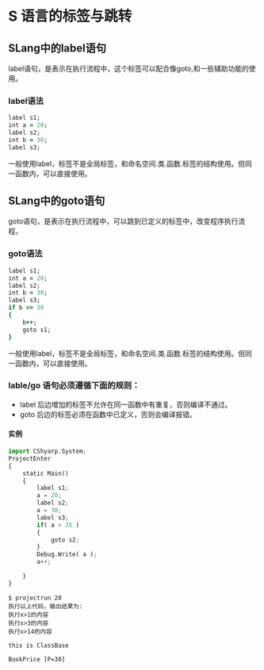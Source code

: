 # S 语言的标签与跳转

## SLang中的label语句
label语句，是表示在执行流程中，这个标签可以配合像goto,和一些辅助功能的使用。

### label语法
```ruby 
label s1;
int a = 20;
label s2;
int b = 30;
label s3;
```
一般使用label，标签不是全局标签，和命名空间.类.函数.标签的结构使用。但同一函数内，可以直接使用。

## SLang中的goto语句
goto语句，是表示在执行流程中，可以跳到已定义的标签中，改变程序执行流程。

### goto语法
```ruby 
label s1;
int a = 20;
label s2;
int b = 30;
label s3;
if b == 30
{
    b++;
    goto s1;
}
```
一般使用label，标签不是全局标签，和命名空间.类.函数.标签的结构使用。但同一函数内，可以直接使用。

### lable/go 语句必须遵循下面的规则：
- label 后边增加的标签不允许在同一函数中有重复，否则编译不通过。
- goto 后边的标签必须在函数中已定义，否则会编译报错。

#### 实例
```python
import CShyarp.System;
ProjectEnter
{
    static Main()
    {
        label s1;
        a = 20;
        label s2;
        a = 30;
        label s3;
        if( a > 35 )
        {
            goto s2;
        }
        Debug.Write( a );
        a++;

    }
}
```

```
$ projectrun 20
执行以上代码，输出结果为:
执行x>1的内容
执行x>3的内容
执行x>14的内容

this is ClassBase

BookPrice [P=30]     




